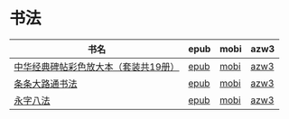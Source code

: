 # 书法

| 书名 | epub | mobi | azw3 |
| --- | --- | --- | --- |
| [中华经典碑帖彩色放大本（套装共19册）](http://ct.dalanmei.com/f/31084289-584106356-7d91d6) | [epub](http://ct.dalanmei.com/f/31084289-584106356-7d91d6) | [mobi](http://ct.dalanmei.com/f/31084289-584420206-64f984) | [azw3](http://ct.dalanmei.com/f/31084289-584101375-310a43) |
| [条条大路通书法](http://ct.dalanmei.com/f/31084289-572114809-c84af6) | [epub](http://ct.dalanmei.com/f/31084289-572114809-c84af6) | [mobi](http://ct.dalanmei.com/f/31084289-571711255-ceefa3) | [azw3](http://ct.dalanmei.com/f/31084289-572134138-b1f6e0) |
| [永字八法](http://ct.dalanmei.com/f/31084289-572116234-759c97) | [epub](http://ct.dalanmei.com/f/31084289-572116234-759c97) | [mobi](http://ct.dalanmei.com/f/31084289-571674451-2879d6) | [azw3](http://ct.dalanmei.com/f/31084289-572170825-656fde) |
